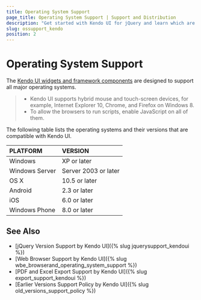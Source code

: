 ```yaml
---
title: Operating System Support
page_title: Operating System Support | Support and Distribution 
description: "Get started with Kendo UI for jQuery and learn which are the operating systems that are supported by the framework components."
slug: ossupport_kendo
position: 2
---
```


# Operating System Support

The [Kendo UI widgets and framework components](https://demos.telerik.com/kendo-ui/) are designed to support all major operating systems.

> * Kendo UI supports hybrid mouse and touch-screen devices, for example, Internet Explorer 10, Chrome, and Firefox on Windows 8.
> * To allow the browsers to run scripts, enable JavaScript on all of them.

The following table lists the operating systems and their versions that are compatible with Kendo UI.

| PLATFORM          | VERSION               |
| :---------------- | :-------------------- |
| Windows           | XP or later           |
| Windows Server    | Server 2003 or later  |
| OS X              | 10.5 or later         |
| Android           | 2.3 or later          |
| iOS               | 6.0 or later          |
| Windows Phone     | 8.0 or later          |

## See Also

* [jQuery Version Support by Kendo UI]({% slug jquerysupport_kendoui %})
* [Web Browser Support by Kendo UI]({% slug wbe_browserand_operating_system_support %})
* [PDF and Excel Export Support by Kendo UI]({% slug export_support_kendoui %})
* [Earlier Versions Support Policy by Kendo UI]({% slug old_versions_support_policy %})

